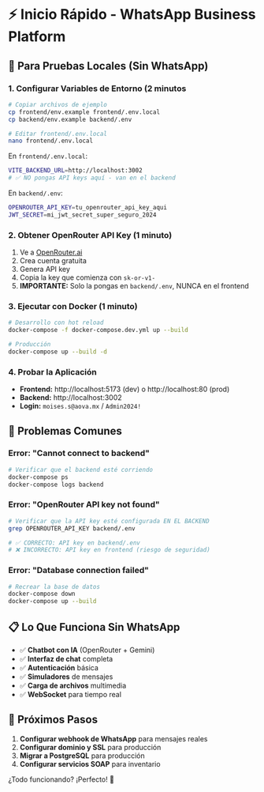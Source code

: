 # ⚡ Inicio Rápido - WhatsApp Business Platform

## 🎯 Para Pruebas Locales (Sin WhatsApp)

### 1. Configurar Variables de Entorno (2 minutos

```bash
# Copiar archivos de ejemplo
cp frontend/env.example frontend/.env.local
cp backend/env.example backend/.env

# Editar frontend/.env.local
nano frontend/.env.local
```

En `frontend/.env.local`:
```bash
VITE_BACKEND_URL=http://localhost:3002
# ✅ NO pongas API keys aquí - van en el backend
```

En `backend/.env`:
```bash
OPENROUTER_API_KEY=tu_openrouter_api_key_aqui
JWT_SECRET=mi_jwt_secret_super_seguro_2024
```

### 2. Obtener OpenRouter API Key (1 minuto)

1. Ve a [OpenRouter.ai](https://openrouter.ai/keys)
2. Crea cuenta gratuita
3. Genera API key
4. Copia la key que comienza con `sk-or-v1-`
5. **IMPORTANTE:** Solo la pongas en `backend/.env`, NUNCA en el frontend

### 3. Ejecutar con Docker (1 minuto)

```bash
# Desarrollo con hot reload
docker-compose -f docker-compose.dev.yml up --build

# Producción
docker-compose up --build -d
```

### 4. Probar la Aplicación

- **Frontend:** http://localhost:5173 (dev) o http://localhost:80 (prod)
- **Backend:** http://localhost:3002
- **Login:** `moises.s@aova.mx` / `Admin2024!`

## 🚨 Problemas Comunes

### Error: "Cannot connect to backend"
```bash
# Verificar que el backend esté corriendo
docker-compose ps
docker-compose logs backend
```

### Error: "OpenRouter API key not found"
```bash
# Verificar que la API key esté configurada EN EL BACKEND
grep OPENROUTER_API_KEY backend/.env

# ✅ CORRECTO: API key en backend/.env
# ❌ INCORRECTO: API key en frontend (riesgo de seguridad)
```

### Error: "Database connection failed"
```bash
# Recrear la base de datos
docker-compose down
docker-compose up --build
```

## 📋 Lo Que Funciona Sin WhatsApp

- ✅ **Chatbot con IA** (OpenRouter + Gemini)
- ✅ **Interfaz de chat** completa
- ✅ **Autenticación** básica
- ✅ **Simuladores** de mensajes
- ✅ **Carga de archivos** multimedia
- ✅ **WebSocket** para tiempo real

## 🔗 Próximos Pasos

1. **Configurar webhook de WhatsApp** para mensajes reales
2. **Configurar dominio y SSL** para producción
3. **Migrar a PostgreSQL** para producción
4. **Configurar servicios SOAP** para inventario

¿Todo funcionando? ¡Perfecto! 🎉 